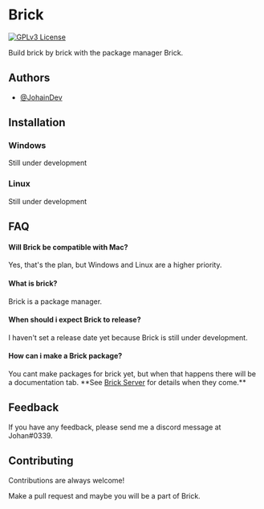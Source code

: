 # Brick

[![GPLv3 License](https://img.shields.io/badge/License-GPL%20v3-yellow.svg)](https://opensource.org/licenses/)

Build brick by brick with the package manager Brick.

## Authors

- [@JohainDev](https://www.github.com/johaindev)

## Installation

### Windows

Still under development

### Linux

Still under development

## FAQ

#### Will Brick be compatible with Mac?

Yes, that's the plan, but Windows and Linux are a higher priority.

#### What is brick?

Brick is a package manager.

#### When should i expect Brick to release?

I haven't set a release date yet because Brick is still under development.

#### How can i make a Brick package?

You cant make packages for brick yet, but when that happens there will be a documentation tab.
\*\*See [Brick Server](https://github.com/brickpm/brick-server) for details when they come.\*\*

## Feedback

If you have any feedback, please send me a discord message at Johan#0339.

## Contributing

Contributions are always welcome!

Make a pull request and maybe you will be a part of Brick.
